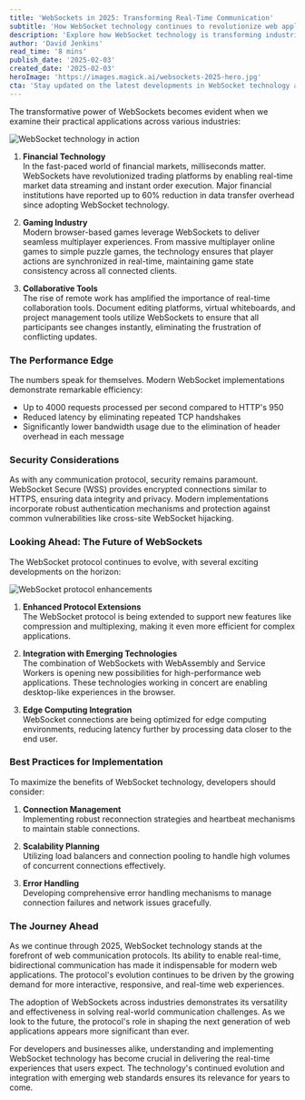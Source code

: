 ```yaml
---
title: 'WebSockets in 2025: Transforming Real-Time Communication'
subtitle: 'How WebSocket technology continues to revolutionize web applications'
description: 'Explore how WebSocket technology is transforming industries in 2025, from financial markets to gaming and collaborative tools. Learn about performance improvements, security considerations, and future developments in this comprehensive overview of modern real-time web communication.'
author: 'David Jenkins'
read_time: '8 mins'
publish_date: '2025-02-03'
created_date: '2025-02-03'
heroImage: 'https://images.magick.ai/websockets-2025-hero.jpg'
cta: 'Stay updated on the latest developments in WebSocket technology and other web innovations by following us on LinkedIn. Join our community of tech enthusiasts and industry professionals!'
---
```


The transformative power of WebSockets becomes evident when we examine their practical applications across various industries:

![WebSocket technology in action](https://i.magick.ai/PIXE/1738580862362_magick_img.webp) 

1. **Financial Technology**  
   In the fast-paced world of financial markets, milliseconds matter. WebSockets have revolutionized trading platforms by enabling real-time market data streaming and instant order execution. Major financial institutions have reported up to 60% reduction in data transfer overhead since adopting WebSocket technology.

2. **Gaming Industry**  
   Modern browser-based games leverage WebSockets to deliver seamless multiplayer experiences. From massive multiplayer online games to simple puzzle games, the technology ensures that player actions are synchronized in real-time, maintaining game state consistency across all connected clients.

3. **Collaborative Tools**  
   The rise of remote work has amplified the importance of real-time collaboration tools. Document editing platforms, virtual whiteboards, and project management tools utilize WebSockets to ensure that all participants see changes instantly, eliminating the frustration of conflicting updates.

### The Performance Edge

The numbers speak for themselves. Modern WebSocket implementations demonstrate remarkable efficiency:

- Up to 4000 requests processed per second compared to HTTP's 950
- Reduced latency by eliminating repeated TCP handshakes
- Significantly lower bandwidth usage due to the elimination of header overhead in each message

### Security Considerations

As with any communication protocol, security remains paramount. WebSocket Secure (WSS) provides encrypted connections similar to HTTPS, ensuring data integrity and privacy. Modern implementations incorporate robust authentication mechanisms and protection against common vulnerabilities like cross-site WebSocket hijacking.

### Looking Ahead: The Future of WebSockets

The WebSocket protocol continues to evolve, with several exciting developments on the horizon:

![WebSocket protocol enhancements](https://i.magick.ai/PIXE/1738580862366_magick_img.webp)

1. **Enhanced Protocol Extensions**  
   The WebSocket protocol is being extended to support new features like compression and multiplexing, making it even more efficient for complex applications.

2. **Integration with Emerging Technologies**  
   The combination of WebSockets with WebAssembly and Service Workers is opening new possibilities for high-performance web applications. These technologies working in concert are enabling desktop-like experiences in the browser.

3. **Edge Computing Integration**  
   WebSocket connections are being optimized for edge computing environments, reducing latency further by processing data closer to the end user.

### Best Practices for Implementation

To maximize the benefits of WebSocket technology, developers should consider:

1. **Connection Management**  
   Implementing robust reconnection strategies and heartbeat mechanisms to maintain stable connections.

2. **Scalability Planning**  
   Utilizing load balancers and connection pooling to handle high volumes of concurrent connections effectively.

3. **Error Handling**  
   Developing comprehensive error handling mechanisms to manage connection failures and network issues gracefully.

### The Journey Ahead

As we continue through 2025, WebSocket technology stands at the forefront of web communication protocols. Its ability to enable real-time, bidirectional communication has made it indispensable for modern web applications. The protocol's evolution continues to be driven by the growing demand for more interactive, responsive, and real-time web experiences.

The adoption of WebSockets across industries demonstrates its versatility and effectiveness in solving real-world communication challenges. As we look to the future, the protocol's role in shaping the next generation of web applications appears more significant than ever.

For developers and businesses alike, understanding and implementing WebSocket technology has become crucial in delivering the real-time experiences that users expect. The technology's continued evolution and integration with emerging web standards ensures its relevance for years to come.